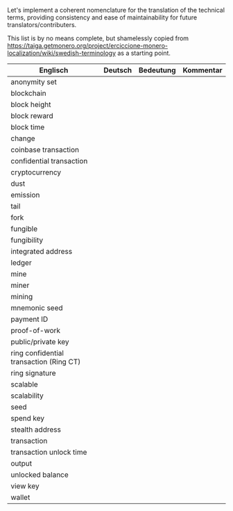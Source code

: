 Let's implement a coherent nomenclature for the translation of the technical terms, providing consistency and ease of maintainability for future translators/contributers.

This list is by no means complete, but shamelessly copied from https://taiga.getmonero.org/project/erciccione-monero-localization/wiki/swedish-terminology as a starting point.

| Englisch                                | Deutsch | Bedeutung | Kommentar |
| ---                                     | ---     | ---       | ---       |
| anonymity set                           |         |           |           |
| blockchain                              |         |           |           |
| block height                            |         |           |           |
| block reward                            |         |           |           |
| block time                              |         |           |           |
| change                                  |         |           |           |
| coinbase transaction                    |         |           |           |
| confidential transaction                |         |           |           |
| cryptocurrency                          |         |           |           |
| dust                                    |         |           |           |
| emission                                |         |           |           |
| tail                                    |         |           |           |
| fork                                    |         |           |           |
| fungible                                |         |           |           |
| fungibility                             |         |           |           |
| integrated address                      |         |           |           |
| ledger                                  |         |           |           |
| mine                                    |         |           |           |
| miner                                   |         |           |           |
| mining                                  |         |           |           |
| mnemonic seed                           |         |           |           |
| payment ID                              |         |           |           |
| proof-of-work                           |         |           |           |
| public/private key                      |         |           |           |
| ring confidential transaction (Ring CT) |         |           |           |
| ring signature                          |         |           |           |
| scalable                                |         |           |           |
| scalability                             |         |           |           |
| seed                                    |         |           |           |
| spend key                               |         |           |           |
| stealth address                         |         |           |           |
| transaction                             |         |           |           |
| transaction unlock time                 |         |           |           |
| output                                  |         |           |           |
| unlocked balance                        |         |           |           |
| view key                                |         |           |           |
| wallet                                  |         |           |           |